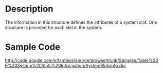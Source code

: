# Description #
The information in this structure defines the attributes of a system slot. One structure is provided for each slot in the system.

# Sample Code #

http://code.google.com/p/tsmbios/source/browse/trunk/Samples/Table%209%20System%20Slots%20Information/SystemSlotsInfo.dpr